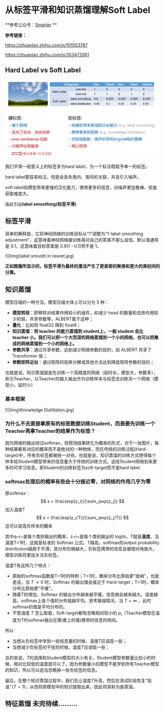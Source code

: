 # 从标签平滑和知识蒸馏理解Soft Label

**参考公众号：[Smarter](https://mp.weixin.qq.com/s/Q5vFSac2qzjbNjSyLAy1bg) **

**参考链接：**

https://zhuanlan.zhihu.com/p/101553787

https://zhuanlan.zhihu.com/p/353472061



## Hard Label vs Soft Label

![](img\2label.png)

我们平常一般意义上的标签多为hard label，为一个标注框赋予单一的标签。

hard label更容易标注，但是会丢失类内、类间的关联，并且引入噪声。

soft label给模型带来更强的泛化能力，携带更多的信息，对噪声更加鲁棒，但是获取难度大。

 由此引出**label smoothing(标签平滑)**

## 标签平滑

简单的解释是，它将神经网络的训练目标从“1”调整为“1-label smoothing adjustment”，这意味着神经网络被训练得对自己的答案不那么自信。默认值通常是 0.1，这意味着目标答案是 0.9(1 - 0.1)而不是 1。

![](img\label smooth in resnet.jpg)

**正如图像所显示的，标签平滑为最终的激活产生了更紧密的聚类和更大的类别间的分离。**

## 知识蒸馏

模型压缩的一种方法。模型压缩大体上可以分为 5 种：

- **模型剪枝**：即移除对结果作用较小的组件，如减少 head 的数量和去除作用较少的层，共享参数等，ALBERT属于这种；
- **量化**：比如将 float32 降到 float8；
- **知识蒸馏：将 teacher 的能力蒸馏到 student上，一般 student 会比 teacher 小。我们可以把一个大而深的网络蒸馏到一个小的网络，也可以把集成的网络蒸馏到一个小的网络上。**
- **参数共享**：通过共享参数，达到减少网络参数的目的，如 ALBERT 共享了 Transformer 层；
- **参数矩阵近似**：通过矩阵的低秩分解或其他方法达到降低矩阵参数的目的；

也就是说，知识蒸馏就是先训练一个高精度的网络（延时长，模型大，参数多），称为Teacher，以Teacher的输入输出作为训练样本与标签去训练另一个网络（模型小，延时小）

### 基本框架

![](img\Knowledge Distillation.jpg)

### 为什么不去直接拿原有的标签数据训练Student，而是要先训练一个Teacher再拿Teacher的结果作为标签？

因为网络的输出经过softmax，将预测结果转化为概率的形式，对于一张图片，每种结果都有对应的概率而不是绝对的一种物体，而在传统的训练过程(Hard-target)中，所有负标签都被统一对待。也就是说，知识蒸馏的训练方式使得每个样本给Student模型带来的信息量大于传统的训练方式。这给Student网络到来更多的可学习信息。即Student的训练标签为soft-target而不是hard label

### softmax处理后的概率有些会十分接近零，对网络的作用几乎为零

原softmax：
$$
s = \frac{exp(z_i)}{\sum_jexp(z_j)}
$$
加入温度T
$$
s = \frac{exp(z_i/T)}{\sum_jexp(z_j/T)}
$$
这可以提高负样本的概率

其中q~i~是每个类别输出的概率，z~i~是每个类别输出的 logits，T就是**温度**。当温度T=1时，这就是标准的 Softmax 公式。T越高，softmax的output probability distribution越趋于平滑，其分布的熵越大，负标签携带的信息会被相对地放大，模型训练将更加关注负标签。

温度T有这样几个特点：

- 原始的softmax函数是T=1时的特例；T<1时，概率分布比原始更"陡峭"，也就是说，当 $T\to0$ 时，Softmax 的输出值会接近于 Hard-target；T>1时，概率分布比原始更“平缓”。
- 随着T的增加，Softmax 的输出分布越来越平缓，信息熵会越来越大。温度越高，softmax上各个值的分布就越平均，思考极端情况，当 ${T=\infty}$ ，此时softmax的值是平均分布的。
- 不管温度 $T$ 怎么取值，Soft-target都有忽略相对较小的 $p_i$（Teacher模型在温度为T时softmax输出在第$i$类上的值)携带的信息的倾向。

所以

- 当想从负标签中学到一些信息量的时候，温度$T$应调高一些；
- 当想减少负标签的干扰的时候，温度$T$应调低一些；

总的来说，$T$的选择和Student模型的大小有关，Student模型参数量比较小的时候，相对比较低的温度就可以了。因为参数量小的模型不能学到所有Teacher模型的知识，所以可以适当忽略掉一些负标签的信息。

最后，在整个知识蒸馏过程中，我们先让温度$T$升高，然后在测试阶段恢复“低温“（$T=1$)，从而将原模型中的知识提取出来，因此将其称为是蒸馏。

## 特征蒸馏 未完待续.........

